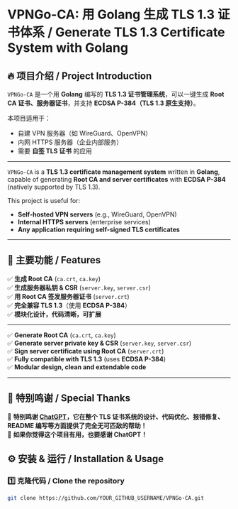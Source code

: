 # VPNGo-CA: 用 Golang 生成 TLS 1.3 证书体系 / Generate TLS 1.3 Certificate System with Golang

## 🔥 项目介绍 / Project Introduction

`VPNGo-CA` 是一个用 **Golang** 编写的 **TLS 1.3 证书管理系统**，可以一键生成 **Root CA 证书、服务器证书**，并支持 **ECDSA P-384（TLS 1.3 原生支持）**。

本项目适用于：
- 自建 VPN 服务器（如 WireGuard、OpenVPN）
- 内网 HTTPS 服务器（企业内部服务）
- 需要 **自签 TLS 证书** 的应用

---

`VPNGo-CA` is a **TLS 1.3 certificate management system** written in **Golang**, capable of generating **Root CA and server certificates** with **ECDSA P-384** (natively supported by TLS 1.3).  

This project is useful for:
- **Self-hosted VPN servers** (e.g., WireGuard, OpenVPN)
- **Internal HTTPS servers** (enterprise services)
- **Any application requiring self-signed TLS certificates**

---

## 📜 主要功能 / Features

✅ **生成 Root CA** (`ca.crt`, `ca.key`)  
✅ **生成服务器私钥 & CSR** (`server.key`, `server.csr`)  
✅ **用 Root CA 签发服务器证书** (`server.crt`)  
✅ **完全兼容 TLS 1.3**（使用 **ECDSA P-384**）  
✅ **模块化设计，代码清晰，可扩展**  

---

✅ **Generate Root CA** (`ca.crt`, `ca.key`)  
✅ **Generate server private key & CSR** (`server.key`, `server.csr`)  
✅ **Sign server certificate using Root CA** (`server.crt`)  
✅ **Fully compatible with TLS 1.3** (uses **ECDSA P-384**)  
✅ **Modular design, clean and extendable code**  

---
## 🚀 特别鸣谢 / Special Thanks

🎩 **特别鸣谢 [ChatGPT](https://openai.com/chatgpt)，它在整个 TLS 证书系统的设计、代码优化、报错修复、README 编写等方面提供了完全无可匹敌的帮助！**  
🚀 **如果你觉得这个项目有用，也要感谢 ChatGPT！**

## ⚙️ 安装 & 运行 / Installation & Usage

### **1️⃣ 克隆代码 / Clone the repository**
```sh
git clone https://github.com/YOUR_GITHUB_USERNAME/VPNGo-CA.git

